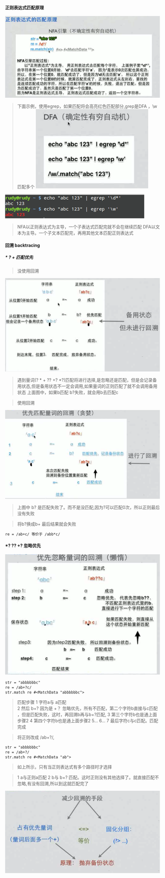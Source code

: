 #### 正则表达式匹配原理

![](n1.png)
> 下面示例，使用egrep，如果匹配将会高亮红色匹配部分,grep是DFA ，\w匹配多个
![](n2.png)
	
![](n3.png)

> NFA以正则表达式为主导，一个子表达式匹配完就不会在继续匹配
>DFA以文本为主导。一个子文本匹配完，再用其他文本匹配正则表达式


#### 回溯 backtracing

##### * ? + 匹配优先

> 没使用回溯

![](n4.png)
> 遇到量词(? * + ?? +? *?)匹配将进行选择,是忽略还是匹配，但是会记录备用状态,但是备用状态不一定会调用,如果量词的正则匹配了就不会调用备用状态
> 上面图中，如果b匹配 b?失败，就会用b去匹配c

> 使用回溯

![](n5.png)

> 上图中 b? 是匹配失败了。而不是没匹配,因为?可以匹配0次，所以正则最后没有失败

>将b?换成b+ 最后结果就会失败

	re = /ab+c/ 等价于 /abb*c/




#### *? ?? +? 忽略优先

![](n6.png)

	str = "abbbbbbc"
	re = /ab+?c/
	str.match re #<MatchData "abbbbbbc">

> 匹配步骤 
>1 字符a与 a匹配  
>2 然后 b+? 因为是 +？ 忽略优先，所有不匹配，第二个字符b直接与c匹配 ，但是匹配失败，这时，再回溯b再与b+?匹配,
>3 第三个字符b也是通上面步骤2
>4 第四个字符b也是通上面步骤2
>5...
>6...
>7 最后字符c与c匹配。匹配完成

> 将正则改成 /ab+?/,
	
	str = "abbbbbbc"
	re = /ab+?/
	str.match re #<MatchData "ab">
	
> 如上所示，只有当正则表达式有多个路径时才选择 

> 1 a与正则a匹配
> 2 b与 b+? 匹配。这时正则没有其他选择了。就直接匹配不忽略,有没有回溯,所以到这就匹配完了



![](n7.png)

